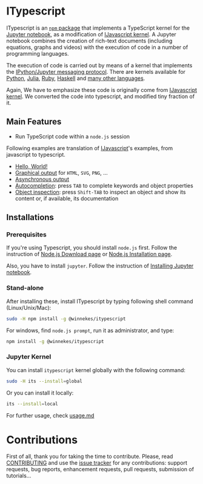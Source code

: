 # ITypescript

ITypescript is an [`npm` package](https://www.npmjs.com/) that implements a
TypeScript kernel for the [Jupyter notebook](http://jupyter.org/), as a modification of
[IJavascript kernel](http://n-riesco.github.io/ijavascript). A Jupyter
notebook combines the creation of rich-text documents (including equations,
graphs and videos) with the execution of code in a number of programming
languages.

The execution of code is carried out by means of a kernel that implements the
[IPython/Jupyter messaging
protocol](http://jupyter-client.readthedocs.io/en/latest/messaging.html).
There are kernels available for [Python](http://ipython.org/notebook.html),
[Julia](https://github.com/JuliaLang/IJulia.jl),
[Ruby](https://github.com/minad/iruby),
[Haskell](https://github.com/gibiansky/IHaskell) and [many
other languages](https://github.com/ipython/ipython/wiki/IPython-kernels-for-other-languages).

Again, We have to emphasize these code is originally come from [IJavascript kernel](http://n-riesco.github.io/ijavascript). 
We converted the code into typescript, and modified tiny fraction of it.

## Main Features

- Run TypeScript code within a `node.js` session

Following examples are translation of [IJavascript](http://n-riesco.github.io/ijavascript)'s
examples, from javascript to typescript.

- [Hello, World!](https://github.com/winnekes/itypescript/tree/master/doc/hello.ipynb)
- [Graphical
  output](https://github.com/nearbydelta/itypescript/tree/master/doc/graphics.ipynb) for
  `HTML`, `SVG`, `PNG`, ...
- [Asynchronous
  output](https://github.com/winnekes/itypescript/tree/master/doc/async.ipynb)
- [Autocompletion](https://github.com/winnekes/itypescript/tree/master/doc/Completion.Inspection.ipynb):
  press `TAB` to complete keywords and object properties
- [Object
  inspection](https://github.com/winnekes/itypescript/tree/master/doc/Completion.Inspection.ipynb): press
  `Shift-TAB` to inspect an object and show its content or, if available, its
  documentation

## Installations

### Prerequisites
If you're using Typescript, you should install `node.js` first.
Follow the instruction of [Node.js Download page](https://nodejs.org/en/download/) or
[Node.js Installation page](https://nodejs.org/en/download/package-manager/).

Also, you have to install `jupyter`. Follow the instruction of
[Installing Jupyter notebook](http://jupyter.readthedocs.io/en/latest/install.html).

### Stand-alone
After installing these, install ITypescript by typing following shell command (Linux/Unix/Mac):
```sh
sudo -H npm install -g @winnekes/itypescript
```
For windows, find `node.js prompt`, run it as administrator, and type:
```sh
npm install -g @winnekes/itypescript
```

### Jupyter Kernel
You can install `itypescript` kernel globally with the following command:
```sh
sudo -H its --install=global
```
Or you can install it locally:
```sh
its --install=local
```

For further usage, check [usage.md](https://github.com/winnekes/itypescript/blob/master/doc/usage.md)

# Contributions

First of all, thank you for taking the time to contribute. Please, read
[CONTRIBUTING](http://github.com/winnekes/itypescript/blob/master/CONTRIBUTING.md) and use
the [issue tracker](http://github.com/winnekes/itypescript/issues) for any
contributions: support requests, bug reports, enhancement requests, pull
requests, submission of tutorials...
